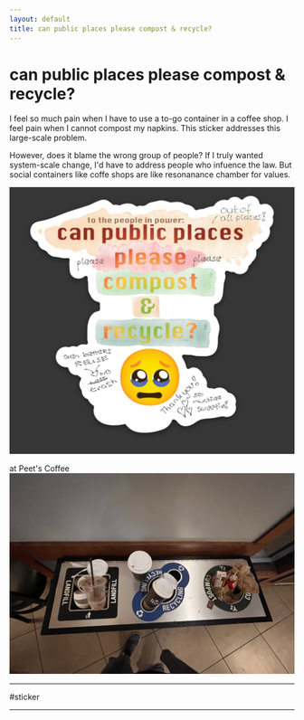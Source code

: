 ```yaml
---
layout: default
title: can public places please compost & recycle?
---
```

# can public places please compost & recycle?
I feel so much pain when I have to use a to-go container in a coffee shop. I feel pain when I cannot compost my napkins. This sticker addresses this large-scale problem.

However, does it blame the wrong group of people? If I truly wanted system-scale change, I'd have to address people who infuence the law. But social containers like coffe shops are like resonanance chamber for values. 

![](media/MMSStickPlsComp.png)


at Peet's Coffee 
![](media/cleanshot_2023-11-06-at-18-08-26@2x.png)


________
#sticker 

________